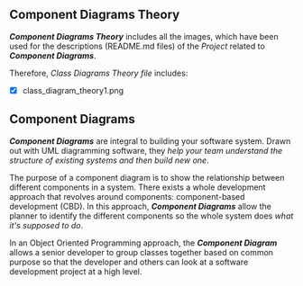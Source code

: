 ## Component Diagrams Theory
**_Component Diagrams Theory_** includes all the images, which have been used for the descriptions (README.md files) of the _Project_ related to **_Component Diagrams_**.

Therefore, _Class Diagrams Theory file_ includes:
- [x] class_diagram_theory1.png

## Component Diagrams
**_Component Diagrams_** are integral to building your software system. Drawn out with UML diagramming software, they _help your team understand the structure of existing systems and then build new one_.

The purpose of a component diagram is to show the relationship between different components in a system. 
There exists a whole development approach that revolves around components: component-based development (CBD). In this approach, **_Component Diagrams_** allow the planner to identify the different components so the whole system does _what it's supposed to do_.

In an Object Oriented Programming approach, the **_Component Diagram_** allows a senior developer to group classes together based on common purpose so that the developer and others can look at a software development project at a high level.

